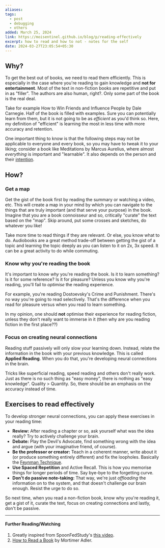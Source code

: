 ```yaml
---
aliases: 
tags:
  - post
  - debugging
  - others
added: March 25, 2024
link: https://moisentinel.github.io/blog/p/reading-effectively
excerpt: how to read and how to not - notes for the self
date: 2024-03-27T23:05:54+05:30
---
```

## Why?
To get the best out of books, we need to read them efficiently. This is especially in the case where you're reading to gain knowledge and **not for entertainment**. Most of the text in non-fiction books are repetitive and put in as "filler". The authors are also human, right?. Only some part of the book is the real deal.

Take for example How to Win Friends and Influence People by Dale Carnegie. Half of the book is filled with examples. Sure you can potentially learn from them, but it is not going to be as *efficient* as you'd think so. Here, my definition of "efficient" is learning the most in less time with more accuracy and retention.

One important thing to know is that the following steps may not be applicable to everyone and every book, so you may have to tweak it to your liking; consider a book like Meditations by Marcus Aurelius, where almost *everything* is important and "learnable". It also depends on the person and their [intention](https://moisentinel.github.io/blog/p/reading-non-fiction-effectively-and-efficiently/#know-why-you're-reading-the-book). 
## How?
### Get a map
Get the gist of the book first by reading the summary or watching a video, etc. This will create a map in your mind by which you can navigate to the things that are truly important (and that serve your purpose) in the book. Imagine that you are a book connoisseur and so, critically "curate" the text based on the "map". Skip around, put some crosses and sketches, do whatever you like!

Take more time to read things if they are relevant. Or else, you know what to do. Audiobooks are a great method trade-off between getting the gist of a topic and learning the topic deeply as you can listen to it on 2x, 3x speed. It can be a great activity to do while commuting.
### Know why you're reading the book
It's important to know *why* you're reading the book. Is it to learn something? Is it for some reference? Is it for pleasure? Unless you know why you're reading, you'll fail to *optimise* the reading experience.

For example, you're reading Dostoevsky's Crime and Punishment. There's no way you're going to read selectively. That's the difference when you read for pleasure versus when you read to learn something.

In my opinion, one should **not** optimise their experience for reading fiction, unless they don't really want to immerse in it (then why are you reading fiction in the first place??)
### Focus on creating neural connections
Reading stuff passively will only slow your learning down. Instead, relate the information in the book with your previous knowledge. This is called **Applied Reading**. When you do that, you're developing neural connections in the brain.

Tricks like superficial reading, speed reading and others don't really work. Just as there is no such thing as "easy money", there is nothing as "easy knowledge". Quality > Quantity. So, there should be an emphasis on the accuracy instead of time. 
## Exercises to read effectively
To develop stronger neural connections, you can apply these exercises in your reading time:
- **Review:** After reading a chapter or so, ask yourself what was the idea really? Try to actively challenge your brain.
- **Debate:** Play the Devil's Advocate, find something wrong with the idea and argue (with your imaginative friend, of course).
- **Be the professor or creator:** Teach in a coherent manner, write about it (or produce something entirely different) and fix the loopholes. Basically the [Feynman Technique](https://www.colorado.edu/artssciences-advising/resource-library/life-skills/the-feynman-technique-in-academic-coaching).
- **Use Spaced Repetition** and Active Recall. This is how you memorise things for longer periods of time. Say bye-bye to the forgetting curve.
- **Don't do passive note-taking:** That way, we're just *offloading* the information on to the system, and that doesn't challenge our brain enough. Resist the urge to do so.

So next time, when you read a non-fiction book, know why you're reading it, get a gist of it, curate the text, focus on creating connections and lastly, don't be passive.

---
#### Further Reading/Watching
1. Greatly inspired from SpoonFedStudy's [this video](https://youtu.be/DpIrzA2ohcg?si=nZohls9CRkTWu2HT).
2. [How to Read a Book](https://fs.blog/how-to-read-a-book/) by Mortimer Adler.

